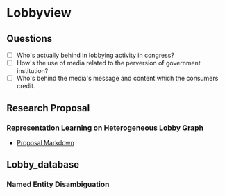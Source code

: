 # Lobbyview
## Questions
- [ ] Who's actually behind in lobbying activity in congress?
- [ ] How's the use of media related to the perversion of government institution?
- [ ] Who's behind the media's message and content which the consumers credit.

## Research Proposal
### Representation Learning on Heterogeneous Lobby Graph
- [Proposal Markdown](https://github.com/syyunn/lobbyview/blob/master/proposal/Representation%20Learning%20on%20Heterogeneous%20Lobby%20Graph.md)

## Lobby_database
### Named Entity Disambiguation 
